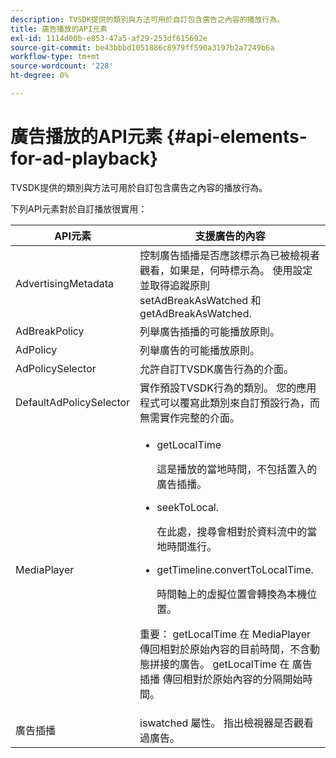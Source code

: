 ```yaml
---
description: TVSDK提供的類別與方法可用於自訂包含廣告之內容的播放行為。
title: 廣告播放的API元素
exl-id: 1114d00b-e853-47a5-af29-253df615692e
source-git-commit: be43bbbd1051886c8979ff590a3197b2a7249b6a
workflow-type: tm+mt
source-wordcount: '228'
ht-degree: 0%

---
```


# 廣告播放的API元素 {#api-elements-for-ad-playback}

TVSDK提供的類別與方法可用於自訂包含廣告之內容的播放行為。

下列API元素對於自訂播放很實用：

<table id="table_B07E373B9D2B425AB36466B1D42411AD"> 
 <thead> 
  <tr> 
   <th colname="col1" class="entry"> <b>API元素 </b></th> 
   <th colname="col2" class="entry"> <b>支援廣告的內容</b></th> 
  </tr> 
 </thead>
 <tbody> 
  <tr> 
   <td colname="col1"><span class="apiname"> AdvertisingMetadata </span> </td> 
   <td colname="col2">控制廣告插播是否應該標示為已被檢視者觀看，如果是，何時標示為。 使用設定並取得追蹤原則 <span class="codeph"> setAdBreakAsWatched</span> 和 <span class="codeph"> getAdBreakAsWatched</span>. </td> 
  </tr> 
  <tr> 
   <td colname="col1"><span class="apiname"> AdBreakPolicy</span> </td> 
   <td colname="col2"> 列舉廣告插播的可能播放原則。 </td> 
  </tr> 
  <tr> 
   <td colname="col1"><span class="apiname"> AdPolicy</span> </td> 
   <td colname="col2"> 列舉廣告的可能播放原則。 </td> 
  </tr> 
  <tr> 
   <td colname="col1"><span class="apiname"> AdPolicySelector </span> </td> 
   <td colname="col2"> 允許自訂TVSDK廣告行為的介面。 </td> 
  </tr> 
  <tr> 
   <td colname="col1"><span class="apiname"> DefaultAdPolicySelector </span> </td> 
   <td colname="col2"> 實作預設TVSDK行為的類別。 您的應用程式可以覆寫此類別來自訂預設行為，而無需實作完整的介面。 </td> 
  </tr> 
  <tr> 
   <td colname="col1"> <span class="apiname"> MediaPlayer</span> </td> 
   <td colname="col2"> 
    <ul id="ul_37700A741403448A8760FDDA68B099AA"> 
     <li id="li_B465170D449E49489C5924572BEEB4A5"><span class="codeph"> getLocalTime</span> <p>這是播放的當地時間，不包括置入的廣告插播。 </p> </li> 
     <li id="li_D9D68CF428904BB2B84E1BCE828A90DC"><span class="codeph"> seekToLocal</span>. <p>在此處，搜尋會相對於資料流中的當地時間進行。 </p> </li> 
     <li id="li_9DBCA75537DC4824AA66B53A3FA28812"><span class="codeph"> getTimeline.convertToLocalTime</span>. <p>時間軸上的虛擬位置會轉換為本機位置。 </p> </li> 
    </ul> <p>重要：  <span class="codeph"> getLocalTime</span> 在 <span class="codeph"> MediaPlayer</span> 傳回相對於原始內容的目前時間，不含動態拼接的廣告。 <span class="codeph"> getLocalTime</span> 在 <span class="codeph"> 廣告插播</span> 傳回相對於原始內容的分隔開始時間。 </p> </td> 
  </tr> 
  <tr> 
   <td colname="col1"><span class="apiname"> 廣告插播</span> </td> 
   <td colname="col2"><span class="codeph"> iswatched</span> 屬性。 指出檢視器是否觀看過廣告。 </td> 
  </tr> 
 </tbody> 
</table>
